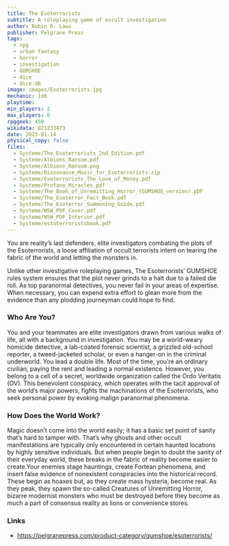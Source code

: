 ```yaml
---
title: The Esoterrorists
subtitle: A roleplaying game of occult investigation
author: Robin D. Laws
publisher: Pelgrane Press
tags:
  - rpg
  - urban fantasy
  - horror
  - investigation
  - GUMSHOE
  - dice
  - dice:d6
image: images/Esoterrorists.jpg
mechanic: 1d6
playtime:
min_players: 2
max_players: 6
rpggeek: 450
wikidata: Q21233473
date: 2023-01-14
physical_copy: false
files:
  - Systeme/The_Esoterrorists_2nd_Edition.pdf
  - Systeme/Albions_Ransom.pdf
  - Systeme/Albions_Ransom.png
  - Systeme/Dissonance_Music_for_Esoterrorists.zip
  - Systeme/Esoterrorists_The_Love_of_Money.pdf
  - Systeme/Profane_Miracles.pdf
  - Systeme/The_Book_of_Unremitting_Horror_(GUMSHOE_version).pDF
  - Systeme/The_Esoterror_Fact_Book.pdf
  - Systeme/The_Esoterror_Summoning_Guide.pdf
  - Systeme/WSW_PDF_Cover.pdf
  - Systeme/WSW_PDF_Interior.pdf
  - Systeme/estoterroristsbook.pdf
---
```


<!-- Excerpt Start -->

You are reality’s last defenders, elite investigators
combating the plots of the Esoterrorists, a loose affiliation
of occult terrorists intent on tearing the fabric of the world
and letting the monsters in.

<!-- Excerpt End -->

Unlike other investigative roleplaying games, The
Esoterrorists’ GUMSHOE rules system ensures that the plot
never grinds to a halt due to a failed die roll. As top paranormal
detectives, you never fail in your areas of expertise. When
necessary, you can expend extra effort to glean more from the
evidence than any plodding journeyman could hope to find.

### Who Are You?

You and your teammates are elite investigators drawn from
various walks of life, all with a background in investigation. You
may be a world-weary homicide detective, a lab-coated forensic
scientist, a grizzled old-school reporter, a tweed-jacketed
scholar, or even a hanger-on in the criminal underworld.
You lead a double life. Most of the time, you’re an ordinary
civilian, paying the rent and leading a normal existence. However,
you belong to a cell of a secret, worldwide organization called
the Ordo Veritatis (OV). This benevolent conspiracy, which
operates with the tacit approval of the world’s major powers,
fights the machinations of the Esoterrorists, who seek personal
power by evoking malign paranormal phenomena.

### How Does the World Work?

Magic doesn’t come into the world easily; it has a basic set
point of sanity that’s hard to tamper with. That’s why ghosts
and other occult manifestations are typically only encountered
in certain haunted locations by highly sensitive individuals. But
when people begin to doubt the sanity of their everyday world,
these breaks in the fabric of reality become easier to create.Your
enemies stage hauntings, create Fortean phenomena, and insert
false evidence of nonexistent conspiracies into the historical
record. These begin as hoaxes but, as they create mass hysteria,
become real. As they peak, they spawn the so-called Creatures
of Unremitting Horror, bizarre modernist monsters who must
be destroyed before they become as much a part of consensus
reality as lions or convenience stores.

### Links

- https://pelgranepress.com/product-category/gumshoe/esoterrorists/
